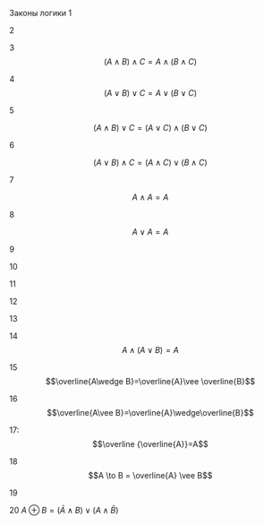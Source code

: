 Законы логики
1


2


3 $$(A \wedge  B) \wedge   C = A \wedge  (B \wedge  C)$$


4 $$\left( A\vee B \right)\vee C= A\vee \left( B\vee C \right)$$


5 

$$(A \wedge B) \vee C=(A \vee C) \wedge (B \vee C)$$

6

$$ (A \vee B) \wedge C = (A \wedge C) \vee  (B \wedge C)$$

7

$$ A \wedge A = A $$

8

$$A\vee A= A$$

9


10


11


12


13


14 $$A \wedge (A \vee B) = A$$

15 $$\overline{A\wedge B}=\overline{A}\vee \overline{B}$$


16 $$\overline{A\vee B}=\overline{A}\wedge\overline{B}$$


17:
  $$\overline {\overline{A}}=A$$


18 $$A \to B = \overline{A} \vee B$$


19


20
$A \oplus B = (\bar A \wedge B) \vee (A \wedge \bar B)$




